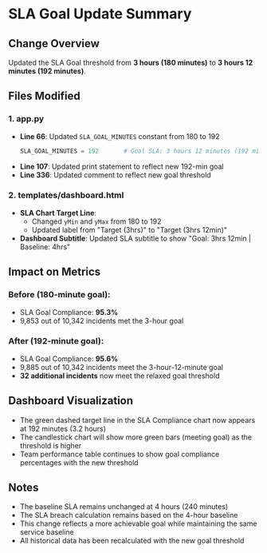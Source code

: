 # SLA Goal Update Summary

## Change Overview
Updated the SLA Goal threshold from **3 hours (180 minutes)** to **3 hours 12 minutes (192 minutes)**.

## Files Modified

### 1. app.py
- **Line 66**: Updated `SLA_GOAL_MINUTES` constant from 180 to 192
  ```python
  SLA_GOAL_MINUTES = 192       # Goal SLA: 3 hours 12 minutes (192 minutes)
  ```
- **Line 107**: Updated print statement to reflect new 192-min goal
- **Line 336**: Updated comment to reflect new goal threshold

### 2. templates/dashboard.html
- **SLA Chart Target Line**: 
  - Changed `yMin` and `yMax` from 180 to 192
  - Updated label from "Target (3hrs)" to "Target (3hrs 12min)"
- **Dashboard Subtitle**: Updated SLA subtitle to show "Goal: 3hrs 12min | Baseline: 4hrs"

## Impact on Metrics

### Before (180-minute goal):
- SLA Goal Compliance: **95.3%**
- 9,853 out of 10,342 incidents met the 3-hour goal

### After (192-minute goal):
- SLA Goal Compliance: **95.6%**
- 9,885 out of 10,342 incidents meet the 3-hour-12-minute goal
- **32 additional incidents** now meet the relaxed goal threshold

## Dashboard Visualization
- The green dashed target line in the SLA Compliance chart now appears at 192 minutes (3.2 hours)
- The candlestick chart will show more green bars (meeting goal) as the threshold is higher
- Team performance table continues to show goal compliance percentages with the new threshold

## Notes
- The baseline SLA remains unchanged at 4 hours (240 minutes)
- The SLA breach calculation remains based on the 4-hour baseline
- This change reflects a more achievable goal while maintaining the same service baseline
- All historical data has been recalculated with the new goal threshold 